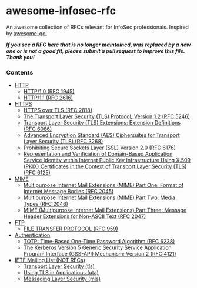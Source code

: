 # awesome-infosec-rfc
An awesome collection of RFCs relevant for InfoSec professionals. Inspired by [awesome-go.](https://github.com/avelino/awesome-go)

_**If you see a RFC here that is no longer maintained, was replaced by a new one or is not a good fit, please submit a pull request to improve this file. Thank you!**_

### **Contents**

* [HTTP](https://en.wikipedia.org/wiki/Hypertext_Transfer_Protocol)
  * [HTTP/1.0 (RFC 1945)](https://tools.ietf.org/html/rfc1945)
  * [HTTP/1.1 (RFC 2616)](https://tools.ietf.org/html/rfc2616)
* [HTTPS](https://tools.ietf.org/html/rfc2818)
  * [HTTPS over TLS (RFC 2818)](https://tools.ietf.org/html/rfc2818)
  * [The Transport Layer Security (TLS) ProtocoL Version 1.2 (RFC 5246)](https://tools.ietf.org/html/rfc5246)
  * [Transport Layer Security (TLS) Extensions: Extension Definitions (RFC 6066)](https://tools.ietf.org/html/rfc6066)
  * [Advanced Encryption Standard (AES) Ciphersuites for Transport Layer Security (TLS) (RFC 3268)](https://tools.ietf.org/html/rfc3268)
  * [Prohibiting Secure Sockets Layer (SSL) Version 2.0 (RFC 6176)](https://tools.ietf.org/html/rfc6176)
  * [Representation and Verification of Domain-Based Application Service Identity within Internet Public Key Infrastructure Using X.509 (PKIX) Certificates in the Context of Transport Layer Security (TLS) (RFC 6125)](https://tools.ietf.org/html/rfc6125)
* [MIME](https://en.wikipedia.org/wiki/MIME)
  * [Multipurpose Internet Mail Extensions (MIME) Part One: Format of Internet Message Bodies (RFC 2045)](https://tools.ietf.org/html/rfc2045)
  * [Multipurpose Internet Mail Extensions (MIME) Part Two: Media Types (RFC 2046)](https://tools.ietf.org/html/rfc2046)
  * [MIME (Multipurpose Internet Mail Extensions) Part Three: Message Header Extensions for Non-ASCII Text (RFC 2047)](https://tools.ietf.org/html/rfc2047)
* [FTP](https://tools.ietf.org/html/rfc959)
  * [FILE TRANSFER PROTOCOL (RFC 959)](https://tools.ietf.org/html/rfc959)
* [Authentication](https://en.wikipedia.org/wiki/Authentication)
  * [TOTP: Time-Based One-Time Password Algorithm (RFC 6238)](https://tools.ietf.org/html/rfc6238)
  * [The Kerberos Version 5 Generic Security Service Application Program Interface (GSS-API) Mechanism: Version 2 (RFC 4121)](https://tools.ietf.org/html/rfc4121)
* [IETF Mailing List (NOT RFCs)](https://www.ietf.org/how/lists/)
  * [Transport Layer Security (tls)](https://datatracker.ietf.org/wg/tls/about/)
  * [Using TLS in Applications (uta)](https://datatracker.ietf.org/wg/uta/about/)
  * [Messaging Layer Security (mls)](https://datatracker.ietf.org/wg/mls/documents/)
 
